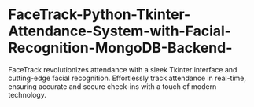 # FaceTrack-Python-Tkinter-Attendance-System-with-Facial-Recognition-MongoDB-Backend-
FaceTrack revolutionizes attendance with a sleek Tkinter interface and cutting-edge facial recognition. Effortlessly track attendance in real-time, ensuring accurate and secure check-ins with a touch of modern technology.

